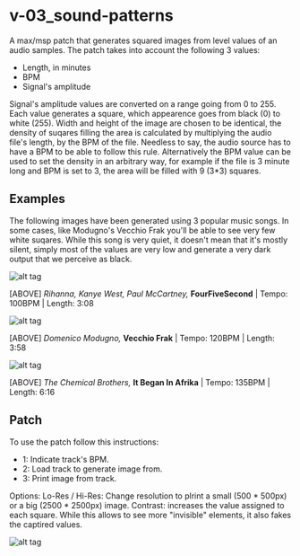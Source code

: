 # v-03_sound-patterns

A max/msp patch that generates squared images from level values of an audio samples. The patch takes into account the following 3 values:

 - Length, in minutes
 - BPM
 - Signal's amplitude

Signal's amplitude values are converted on a range going from 0 to 255. Each value generates a square, which appearence goes from black (0) to white (255). Width and height of the image are chosen to be identical, the density of suqares filling the area is calculated by multiplying the audio file's length, by the BPM of the file. Needless to say, the audio source has to have a BPM to be able to follow this rule. Alternatively the BPM value can be used to set the density in an arbitrary way, for example if the file is 3 minute long and BPM is set to 3, the area will be filled with 9 (3*3) squares.

## Examples 
The following images have been generated using 3 popular music songs. In some cases, like Modugno's Vecchio Frak you'll be able to see very few white suqares. While this song is very quiet, it doesn't mean that it's mostly silent, simply most of the values are very low and generate a very dark output that we perceive as black.

![alt tag](https://github.com/lucaderosso/v-03_sound-patterns/blob/master/exports/hires/HIRES_188_313_84_Rihanna%20Kanye%20West%20Paul%20McCartney%20-%20four-five%20second%20.mp3.jpg)

[ABOVE] *Rihanna, Kanye West, Paul McCartney,* **FourFiveSecond** | Tempo: 100BPM | Length: 3:08

![alt tag](https://github.com/lucaderosso/v-03_sound-patterns/blob/master/exports/hires/HIRES_238_436_55_Domenico%20Modugno%20-%20Vecchio%20Frak.mp3.jpg)
 
[ABOVE] *Domenico Modugno,* **Vecchio Frak** | Tempo: 120BPM | Length: 3:58

![alt tag](https://github.com/lucaderosso/v-03_sound-patterns/blob/master/exports/hires/HIRES_376_846_23_The%20Chemical%20Brothers-It%20Began%20In%20Afrika.mp3.jpg)

[ABOVE]  *The Chemical Brothers,* **It Began In Afrika** | Tempo: 135BPM | Length: 6:16

## Patch

To use the patch follow this instructions: 

- 1: Indicate track's BPM.
- 2: Load track to generate image from.
- 3: Print image from track.

Options:
Lo-Res / Hi-Res: Change resolution to plrint a small (500 * 500px) or a big (2500 * 2500px) image.
Contrast: increases the value assigned to each square. While this allows to see more "invisible" elements, it also fakes the captired values.

![alt tag](https://github.com/lucaderosso/v-03_sound-patterns/blob/master/ldr-03_sound-patterns.png)

